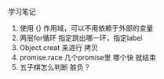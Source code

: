 学习笔记

1. 使用 {} 作用域，可以不用依赖于外部的变量
2. 两层for循环 指定跳出哪一环，指定label
3. Object.creat 来进行 拷贝 
4. promise.race 几个promise里 哪个快 就结束
5. 五子棋怎么判断 胜负？